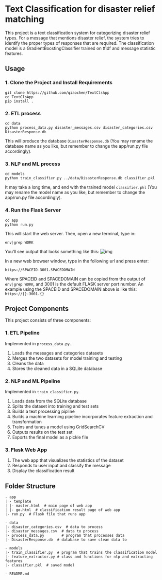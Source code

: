 # Text Classification for disaster relief matching
This project is a text classification system for categorizing disaster relief types. 
For a message that mentions disaster relief, the system tries to identify the proper types of responses that are required.
The classification model is a GradientBoostingClassifier trained on tfidf and message statistic features.

## Usage

###  1. Clone the Project and Install Requirements
```
git clone https://github.com/qiaochen/TextClsApp
cd TextClsApp
pip install .
```

### 2. ETL process
```
cd data
python process_data.py disaster_messages.csv disaster_categories.csv DisasterResponse.db
```
This will produce the database `DisasterResponse.db` (You may rename the database name as you like, but remember to change the app/run.py file accordingly).

### 3. NLP and ML process
```
cd models
python train_classifier.py ../data/DisasterResponse.db classifier.pkl
```
It may take a long time, and end with the trained model `classifier.pkl` (You may rename the model name as you like, but remember to change the app/run.py file accordingly).

### 4. Run the Flask Server
```
cd app
python run.py
```
This will start the web server. 
Then, open a new terminal, type in:
```
env|grep WORK
```

You'll see output that looks something like this:
![img](https://s3.amazonaws.com/video.udacity-data.com/topher/2018/February/5a8e41a1_screen-shot-2018-02-21-at-8.05.18-pm/screen-shot-2018-02-21-at-8.05.18-pm.png)


In a new web browser window, type in the following url and press enter:
```
https://SPACEID-3001.SPACEDOMAIN
```
Where SPACEID and SPACEDOMAIN can be copied from the output of `env|grep WORK`, and 3001 is the default FLASK server port number.
An example using the SPACEID and SPACEDOMAIN above is like this: `https://{}-3001.{}`

## Project Components

This project consists of three components:

### 1. ETL Pipeline
Implemented in `process_data.py`.
1. Loads the messages and categories datasets
2. Merges the two datasets for model training and testing
3. Cleans the data
4. Stores the cleaned data in a SQLite database

### 2. NLP and ML Pipeline
Implemented in `train_classifier.py`.
1. Loads data from the SQLite database
2. Splits the dataset into training and test sets
3. Builds a text processing pipline
4. Builds a machine learning pipeline incorporates feature extraction and transformation
5. Trains and tunes a model using GridSearchCV
6. Outputs results on the test set
7. Exports the final model as a pickle file

### 3. Flask Web App
1. The web app that visualizes the statistics of the dataset
2. Responds to user input and classify the message
3. Display the classification result

## Folder Structure
```
- app
| - template
| |- master.html  # main page of web app
| |- go.html  # classification result page of web app
|- run.py  # Flask file that runs app

- data
|- disaster_categories.csv  # data to process 
|- disaster_messages.csv  # data to process
|- process_data.py        # program that processes data
|- DisasterResponse.db  # database to save clean data to

- models
|- train_classifier.py  # program that trains the classification model
|- feature_extractor.py # class and functions for nlp and extracting features
|- classifier.pkl  # saved model 

- README.md
```





